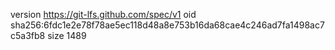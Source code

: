 version https://git-lfs.github.com/spec/v1
oid sha256:6fdc1e2e78f78ae5ec118d48a8e753b16da68cae4c246ad7fa1498ac7c5a3fb8
size 1489
